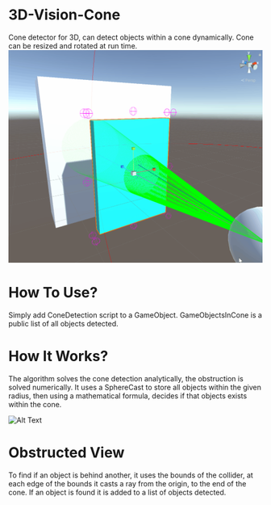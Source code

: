 # 3D-Vision-Cone
Cone detector for 3D, can detect objects within a cone dynamically. Cone can be resized and rotated at run time.
![Alt Text](ConeCast.gif)

# How To Use?
Simply add ConeDetection script to a GameObject.
GameObjectsInCone is a public list of all objects detected.

# How It Works?
The algorithm solves the cone detection analytically, the obstruction is solved numerically. It uses a SphereCast to store all objects within the given radius, then using a mathematical formula, decides if that objects exists within the cone.

![Alt Text](https://i.imgur.com/8oZEqxJ.png)

# Obstructed View
To find if an object is behind another, it uses the bounds of the collider, at each edge of the bounds it casts a ray from the origin, to the end of the cone. If an object is found it is added to a list of objects detected.
